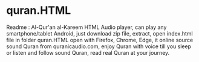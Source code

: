 # quran.HTML
Readme : Al-Qur'an al-Kareem HTML Audio player, can play any smartphone/tablet Android, just download zip file, extract, open index.html file in folder quran.HTML open with Firefox, Chrome, Edge, it online source sound Quran from quranicaudio.com, enjoy Quran with voice till you sleep or listen and follow sound Quran, read real Quran at your journey.

